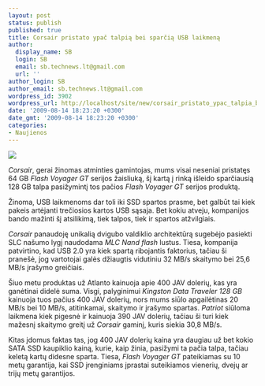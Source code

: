 ```yaml
---
layout: post
status: publish
published: true
title: Corsair pristato ypač talpią bei sparčią USB laikmeną
author:
  display_name: SB
  login: SB
  email: sb.technews.lt@gmail.com
  url: ''
author_login: SB
author_email: sb.technews.lt@gmail.com
wordpress_id: 3902
wordpress_url: http://localhost/site/new/corsair_pristato_ypac_talpia_bei_sparcia_usb_laikmena/
date: '2009-08-14 18:23:20 +0300'
date_gmt: '2009-08-14 18:23:20 +0300'
categories:
- Naujienos
---
```

<p>

<div class="imgright"><img src="http://www.part.lt/img/be5a8fa1041999cbc740c165daadc6fa325.jpg"  /></div>
<p><i>Corsair</i>, gerai žinomas atminties gamintojas, mums visai neseniai pristatęs 64 GB <i>Flash Voyager GT</i> serijos žaisliuką, šį kartą į rinką išleido sparčiausią 128 GB talpa pasižymintį tos pačios <i>Flash Voyager GT</i> serijos produktą.</p>
<p>Žinoma, USB laikmenoms dar toli iki SSD spartos prasme, bet galbūt tai kiek pakeis artėjanti trečiosios kartos USB sąsaja. Bet kokiu atveju, kompanijos bando mažinti šį atsilikimą, tiek talpos, tiek ir spartos atžvilgiais. </p>
<p><i>Corsair</i> panaudoję unikalią dvigubo valdiklio architektūrą sugebėjo pasiekti SLC našumo lygį naudodama <i>MLC Nand flash</i> lustus. Tiesa, kompanija patvirtino, kad USB 2.0 yra kiek spartą ribojantis faktorius, tačiau ši pranešė, jog vartotojai galės džiaugtis vidutiniu 32 MB/s skaitymo bei 25,6 MB/s įrašymo greičiais.</p>
<p>Šiuo metu produktas už Atlanto kainuoja apie 400 JAV dolerių, kas yra ganėtinai didelė suma. Visgi, palyginimui <i>Kingston Data Traveler 128 GB</i> kainuoja tuos pačius 400 JAV dolerių, nors mums siūlo apgailėtinas 20 MB/s bei 10 MB/s, atitinkamai, skaitymo ir įrašymo spartas. <i>Patriot</i> siūloma laikmena kiek pigesnė ir kainuoja 390 JAV dolerių, tačiau ši turi kiek mažesnį skaitymo greitį už <i>Corsair</i> gaminį, kuris siekia 30,8 MB/s.</p>
<p>Kitas įdomus faktas tas, jog 400 JAV dolerių kaina yra daugiau už bet kokio SATA SSD kaupiklio kainą, kurie, kaip žinia, pasižymi ta pačia talpa, tačiau keletą kartų didesne sparta. Tiesa, <i>Flash Voyager GT</i> pateikiamas su 10 metų garantija, kai SSD įrenginiams įprastai suteikiamos vienerių, dvejų ar trijų metų garantijos.</p>
